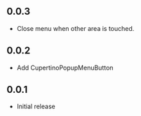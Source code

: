 ## 0.0.3

- Close menu when other area is touched.

## 0.0.2

- Add CupertinoPopupMenuButton

## 0.0.1

- Initial release